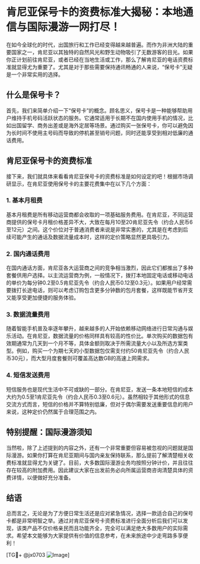 # 肯尼亚保号卡的资费标准大揭秘：本地通信与国际漫游一网打尽！

在如今全球化的时代，出国旅行和工作已经变得越来越普遍。而作为非洲大陆的重要国家之一，肯尼亚以其独特的自然风光和野生动物吸引了无数游客的目光。如果你正计划前往肯尼亚，或者已经在当地生活或工作，那么了解肯尼亚的电话资费标准就显得尤为重要了。尤其是对于那些需要保持通讯畅通的人来说，“保号卡”无疑是一个非常实用的选择。

## 什么是保号卡？

首先，我们来简单介绍一下“保号卡”的概念。顾名思义，保号卡是一种能够帮助用户维持手机号码活跃状态的服务。它通常适用于长期不在国内使用手机的情况，比如出国留学、商务出差或是海外定居等场景。通过购买一张保号卡，你可以避免因为长时间不使用主号码而导致的停机甚至销号问题，同时还能享受到相对低廉的通话费用。

## 肯尼亚保号卡的资费标准

接下来，我们就具体来看看肯尼亚保号卡的资费标准是如何设定的吧！根据市场调研显示，在肯尼亚使用保号卡的主要花费集中在以下几个方面：

### 1. 基本月租费

基本月租费是所有移动运营商都会收取的一项基础服务费用。在肯尼亚，不同运营商提供的保号卡月租价格差异不大，大致在每月10至20肯尼亚先令（约合人民币6至12元）之间。这个价位对于普通消费者来说是非常实惠的，尤其是在考虑到后续可能产生的通话及数据流量成本时，这样的定价策略显然更具吸引力。

### 2. 国内通话费用

在国内通话方面，肯尼亚各大运营商之间的竞争相当激烈，因此它们都推出了多种套餐供用户选择。以主流运营商为例，一般情况下，拨打本地固定电话或移动电话的单价为每分钟0.2至0.5肯尼亚先令（约合人民币0.12至0.3元）。如果用户经常需要拨打长途电话，则可以考虑订购包含更多分钟数的包月套餐，这样既能节省开支又能享受更加便捷的服务体验。

### 3. 数据流量费用

随着智能手机普及率逐年攀升，越来越多的人开始依赖移动网络进行日常沟通与娱乐活动。在肯尼亚，数据流量的价格同样具有较高的性价比。单次购买的数据包有效期通常为几天到一个月不等，具体金额则取决于所需流量大小以及所选方案类型。例如，购买一个为期七天的小型数据包仅需支付约50肯尼亚先令（约合人民币30元），而大型月度套餐则可覆盖高达数GB的高速上网需求。

### 4. 短信发送费用

短信服务也是现代生活中不可或缺的一部分。在肯尼亚，发送一条本地短信的成本大约为0.5至1肯尼亚先令（约合人民币0.3至0.6元）。虽然相较于其他形式的信息交流方式而言，短信的价格并不算特别低廉，但对于偶尔需要发送重要信息的用户来说，这种定价仍然属于合理范围之内。

## 特别提醒：国际漫游须知

当然啦，除了上述提到的内容之外，还有一个非常重要但容易被忽视的问题就是国际漫游。如果你打算在肯尼亚期间与国内亲友保持联系，那么提前了解清楚相关收费标准就显得尤为关键了。目前，大多数国际漫游业务均按照分钟计价，并且往往存在较高的附加费用。因此建议大家在出发前务必向所属运营商咨询清楚具体的资费详情，以便做好充分准备。

## 结语

总而言之，无论是为了方便日常生活还是应对紧急情况，选择一款适合自己的保号卡都是非常明智之举。通过对肯尼亚保号卡资费标准进行全面分析后我们可以发现，该类产品不仅价格亲民而且功能齐全，完全可以满足绝大多数用户的实际需求。希望本文能够为大家提供有价值的信息参考，在未来旅途中少走弯路多享便利！

[TG💪+ @jx0703 ![Image](https://github.com/user-attachments/assets/dbca1d08-cadb-493c-b0ec-ad6f7a83f270)]